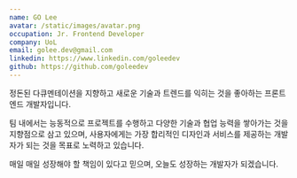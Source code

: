 ```yaml
---
name: GO Lee
avatar: /static/images/avatar.png
occupation: Jr. Frontend Developer
company: UoL
email: golee.dev@gmail.com
linkedin: https://www.linkedin.com/goleedev
github: https://github.com/goleedev
---
```


정돈된 다큐멘테이션을 지향하고 새로운 기술과 트렌드를 익히는 것을 좋아하는 프론트엔드 개발자입니다.

팀 내에서는 능동적으로 프로젝트를 수행하고 다양한 기술과 협업 능력을 쌓아가는 것을 지향점으로 삼고 있으며, 사용자에게는 가장 합리적인 디자인과 서비스를 제공하는 개발자가 되는 것을 목표로 노력하고 있습니다.

매일 매일 성장해야 할 책임이 있다고 믿으며, 오늘도 성장하는 개발자가 되겠습니다.
